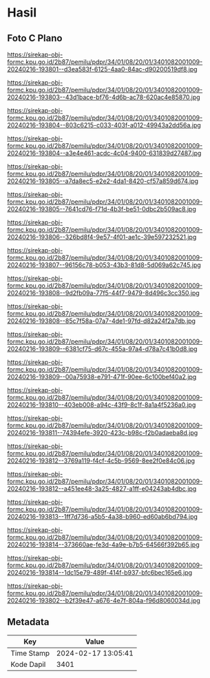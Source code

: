 # Hasil

## Foto C Plano

https://sirekap-obj-formc.kpu.go.id/2b87/pemilu/pdpr/34/01/08/20/01/3401082001009-20240216-193801--d3ea583f-6125-4aa0-84ac-d90200519df8.jpg

https://sirekap-obj-formc.kpu.go.id/2b87/pemilu/pdpr/34/01/08/20/01/3401082001009-20240216-193803--43d1bace-bf76-4d6b-ac78-620ac4e85870.jpg

https://sirekap-obj-formc.kpu.go.id/2b87/pemilu/pdpr/34/01/08/20/01/3401082001009-20240216-193804--803c6215-c033-403f-a012-49943a2dd56a.jpg

https://sirekap-obj-formc.kpu.go.id/2b87/pemilu/pdpr/34/01/08/20/01/3401082001009-20240216-193804--a3e4e461-acdc-4c04-9400-631839d27487.jpg

https://sirekap-obj-formc.kpu.go.id/2b87/pemilu/pdpr/34/01/08/20/01/3401082001009-20240216-193805--a7da8ec5-e2e2-4da1-8420-cf57a859d674.jpg

https://sirekap-obj-formc.kpu.go.id/2b87/pemilu/pdpr/34/01/08/20/01/3401082001009-20240216-193805--7641cd76-f71d-4b3f-be51-0dbc2b509ac8.jpg

https://sirekap-obj-formc.kpu.go.id/2b87/pemilu/pdpr/34/01/08/20/01/3401082001009-20240216-193806--326bd8f4-9e57-4f01-ae1c-39e597232521.jpg

https://sirekap-obj-formc.kpu.go.id/2b87/pemilu/pdpr/34/01/08/20/01/3401082001009-20240216-193807--96156c78-b053-43b3-81d8-5d069a62c745.jpg

https://sirekap-obj-formc.kpu.go.id/2b87/pemilu/pdpr/34/01/08/20/01/3401082001009-20240216-193808--9d2fb09a-77f5-44f7-9479-8d496c3cc350.jpg

https://sirekap-obj-formc.kpu.go.id/2b87/pemilu/pdpr/34/01/08/20/01/3401082001009-20240216-193808--85c7f58a-07a7-4de1-97fd-d82a24f2a7db.jpg

https://sirekap-obj-formc.kpu.go.id/2b87/pemilu/pdpr/34/01/08/20/01/3401082001009-20240216-193809--6381cf75-d67c-455a-97a4-d78a7c41b0d8.jpg

https://sirekap-obj-formc.kpu.go.id/2b87/pemilu/pdpr/34/01/08/20/01/3401082001009-20240216-193809--00a75938-e791-471f-90ee-6c100bef40a2.jpg

https://sirekap-obj-formc.kpu.go.id/2b87/pemilu/pdpr/34/01/08/20/01/3401082001009-20240216-193810--403eb008-a94c-43f9-8c1f-8a1a4f5236a0.jpg

https://sirekap-obj-formc.kpu.go.id/2b87/pemilu/pdpr/34/01/08/20/01/3401082001009-20240216-193811--74394efe-3920-423c-b98c-f2b0adaeba8d.jpg

https://sirekap-obj-formc.kpu.go.id/2b87/pemilu/pdpr/34/01/08/20/01/3401082001009-20240216-193812--3769a119-f4cf-4c5b-9569-8ee2f0e84c06.jpg

https://sirekap-obj-formc.kpu.go.id/2b87/pemilu/pdpr/34/01/08/20/01/3401082001009-20240216-193812--a451ee48-3a25-4827-a1ff-e04243ab4dbc.jpg

https://sirekap-obj-formc.kpu.go.id/2b87/pemilu/pdpr/34/01/08/20/01/3401082001009-20240216-193813--1ff7d736-a5b5-4a38-b960-ed60ab6bd794.jpg

https://sirekap-obj-formc.kpu.go.id/2b87/pemilu/pdpr/34/01/08/20/01/3401082001009-20240216-193814--373660ae-fe3d-4a9e-b7b5-64566f392b65.jpg

https://sirekap-obj-formc.kpu.go.id/2b87/pemilu/pdpr/34/01/08/20/01/3401082001009-20240216-193814--1dc15e79-489f-414f-b937-bfc6bec165e6.jpg

https://sirekap-obj-formc.kpu.go.id/2b87/pemilu/pdpr/34/01/08/20/01/3401082001009-20240216-193802--b2f39e47-a676-4e7f-804a-f96d8060034d.jpg


## Metadata

| Key        | Value               |
| ---------- | ------------------- |
| Time Stamp | 2024-02-17 13:05:41 |
| Kode Dapil | 3401                |



